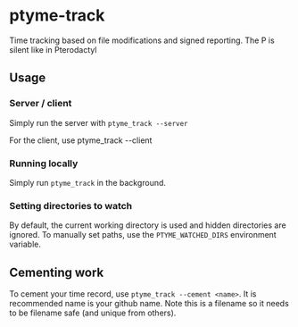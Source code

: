 # ptyme-track
Time tracking based on file modifications and signed reporting. The P is silent like in Pterodactyl

## Usage

### Server / client
Simply run the server with `ptyme_track --server`

For the client, use ptyme_track --client

### Running locally
Simply run `ptyme_track` in the background.

### Setting directories to watch
By default, the current working directory is used and hidden directories are ignored. To manually set paths, use the `PTYME_WATCHED_DIRS` environment variable.

## Cementing work

To cement your time record, use `ptyme_track --cement <name>`. It is recommended name is your github name. Note this is a filename so it needs to be filename safe (and unique from others).
